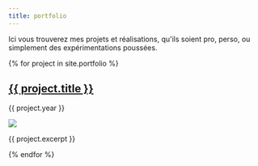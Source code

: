 ```yaml
---
title: portfolio
---
```


Ici vous trouverez mes projets et réalisations, qu'ils soient pro, perso, ou simplement des expérimentations poussées.

<div>
  {% for project in site.portfolio %}
  <div>
    <h2>
			<a href="{{ project.url }}">{{ project.title }}</a>
		</h2>
    <p>{{ project.year }}</p>
    <a href="{{ project.url }}">
			<img src="/assets/images/project/{{ project.thumbnail }}" class="img-portfolio">
		</a>
    <p>{{ project.excerpt }}</p>
  </div>
  {% endfor %}
</div>
